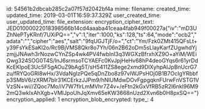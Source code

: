 id: 54561b2dbcab285c2a07f57d2042bf4a
mime: 
filename: 
created_time: 
updated_time: 2019-03-01T16:59:37.329Z
user_created_time: 
user_updated_time: 
file_extension: 
encryption_cipher_text: JED01000022018398566b14cd4aaaba41ceaa4fab949f00027a{"iv":"mD3UZhNePTyKRnf/7UXiPQ==","v":1,"iter":1000,"ks":128,"ts":64,"mode":"ocb2","adata":"","cipher":"aes","salt":"9fqUGJTjF/o=","ct":"Ym/Fzk0ZMt415QFsLt+y39FsYkESaKl2o/Rc9BjVMS8Qkr8o7Yh/06n2B62oDm5sLlayKarfZUgwhdYjzmjjJNAwh3rNozwCYnZSp4wk4PV4fwbInI3q3WGXzBfrxhXZ9O+aYiM/WEiQwg324SOG0T4S/lnJ6srmsoTCYAEFc0KvJpjHeHv68hP4deoGYqs6r61yrDdKcEKlpoE3Uc5F5gAOuZ9bAg5T/sH5411ZS8ege2xmd9DIXyhpAIJpBnUcrG7zu/fRYQoGRl8wHx/3VdaNgIzPQe5qDnZbo8z97vlWJPsHOj0B1B7OcIgYRbbfp3SMbV6/zXRM7blr31KCErkzJJPm9/hNlUMdwDOvFgpgqknFUrwFnVSTG1VVzSN+wi//ZQoc7Mo/iV7W7flrLmMVhr7Z4v+/eFtn2kGxVfRB5zR2I6nkl96M92mQ3wkIxAhXgb+VMIJpoUhJqXmv65eKW3668nUzd2Xvn6b0H8pxSQ=="}
encryption_applied: 1
encryption_blob_encrypted: 
type_: 4